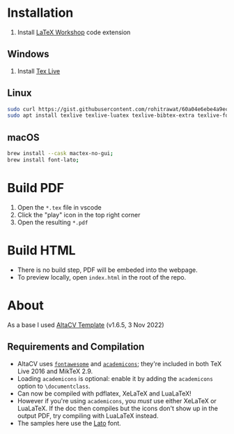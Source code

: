 # Installation

1. Install [LaTeX Workshop][1] code extension

## Windows

1. Install [Tex Live][2]

## Linux

```sh
sudo curl https://gist.githubusercontent.com/rohitrawat/60a04e6ebe4a9ec1203eac3a11d4afc1/raw/fcdfde2ab57e455ba9b37077abf85a81c504a4a9/sources.list -o /etc/apt/sources.list.d/xenial.list
sudo apt install texlive texlive-luatex texlive-bibtex-extra texlive-fonts-extra
```

## macOS

```sh
brew install --cask mactex-no-gui;
brew install font-lato;
```

# Build PDF

1. Open the `*.tex` file in vscode
2. Click the "play" icon in the top right corner
3. Open the resulting `*.pdf`

# Build HTML

- There is no build step, PDF will be embeded into the webpage.
- To preview locally, open `index.html` in the root of the repo.

# About

As a base I used [AltaCV Template][3] (v1.6.5, 3 Nov 2022)

## Requirements and Compilation

* AltaCV uses [`fontawesome`][4] and [`academicons`][5]; they're included in both TeX Live 2016 and MikTeX 2.9.
* Loading `academicons` is optional: enable it by adding the `academicons` option to `\documentclass`.
* Can now be compiled with pdflatex, XeLaTeX and LuaLaTeX!
* However if you're using `academicons`, you _must_ use either XeLaTeX or LuaLaTeX. If the doc then compiles but the icons don't show up in the output PDF, try compiling with LuaLaTeX instead.
* The samples here use the [Lato][6] font.

[1]: https://marketplace.visualstudio.com/items?itemName=James-Yu.latex-workshop
[2]: https://www.tug.org/texlive/
[3]: https://www.overleaf.com/latex/templates/altacv-template/trgqjpwnmtgv
[4]: http://www.ctan.org/pkg/fontawesome
[5]: http://www.ctan.org/pkg/academicons
[6]: http://www.latofonts.com/lato-free-fonts/